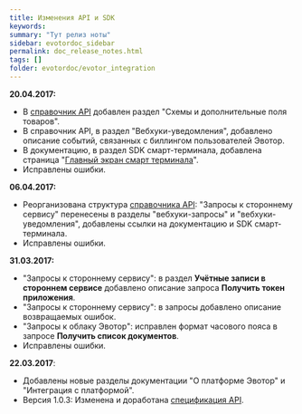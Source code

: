 ```yaml
---
title: Изменения API и SDK
keywords:
summary: "Тут релиз ноты"
sidebar: evotordoc_sidebar
permalink: doc_release_notes.html
tags: []
folder: evotordoc/evotor_integration
---
```


**20.04.2017:**

*   В [справочник API](https://api.evotor.ru/docs/) добавлен раздел "Схемы и дополнительные поля товаров".
*   В справочник API, в раздел "Вебхуки-уведомления", добавлено описание событий, связанных с биллингом пользователей Эвотор.
*   В документацию, в раздел SDK смарт-терминала, добавлена страница "[Главный экран смарт терминала](doc_smart_terminal_app_tile.html)".
*   Исправлены ошибки.

**06.04.2017:**

*   Реорганизована структура [справочника API](https://api.evotor.ru/docs/): "Запросы к стороннему сервису" перенесены в разделы "вебхуки-запросы" и "вебхуки-уведомления", добавлены ссылки на документацию и SDK смарт-терминала.
*   Исправлены ошибки.

**31.03.2017:**

*   "Запросы к стороннему сервису": в раздел **Учётные записи в стороннем сервисе** добавлено описание запроса **Получить токен приложения**.
*   "Запросы к стороннему сервису": в запросы добавлено описание возвращаемых ошибок.
*   "Запросы к облаку Эвотор": исправлен формат часового пояса в запросе **Получить список документов**.
*   Исправлены ошибки.

**22.03.2017**:

*   Добавлены новые разделы документации "О платформе Эвотор" и "Интеграция с платформой".
*   Версия 1.0.3: Изменена и доработана [спецификация API](https://api.evotor.ru/docs/).

